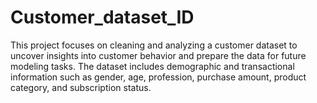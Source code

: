 # Customer_dataset_ID
This project focuses on cleaning and analyzing a customer dataset to uncover insights into customer behavior and prepare the data for future modeling tasks. The dataset includes demographic and transactional information such as gender, age, profession, purchase amount, product category, and subscription status.
